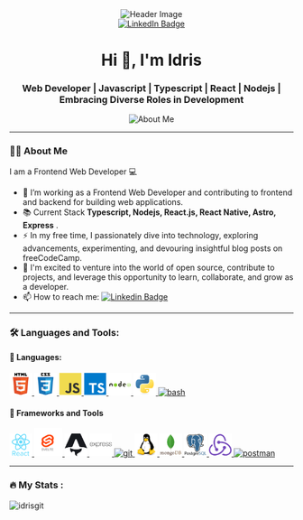 <div  id="header" align="center">
  <img src='https://media.giphy.com/media/jdPMeyv9rn0hZHh8n9/giphy.gif' width="100" alt='Header Image' />
  <div id="badges">
  <a href='https://www.linkedin.com/in/idris-gadi/'>
  <img src="https://img.shields.io/badge/LinkedIn-blue?style=for-the-badge&logo=linkedin&logoColor=white" alt="LinkedIn Badge"/>
  </a>
</div>
</div>

<h1 align="center">Hi 👋, I'm Idris</h1>
<h3 align="center">Web Developer | Javascript | Typescript | React | Nodejs | Embracing Diverse Roles in Development </h3>

<div align="center">
  <img src="https://media.giphy.com/media/Y4ak9Ki2GZCbJxAnJD/giphy.gif" width="600" height="300" alt='About Me' />
</div>

---

### :man_technologist: About Me

I am a Frontend Web Developer :computer:

- :telescope: I’m working as a Frontend Web Developer and contributing to frontend and backend for building web applications.
- :books: Current Stack **Typescript, Nodejs, React.js, React Native, Astro, Express** .
- :zap: In my free time, I passionately dive into technology, exploring advancements, experimenting, and devouring insightful blog posts on freeCodeCamp.
- :rocket: I'm excited to venture into the world of open source, contribute to projects, and leverage this opportunity to learn, collaborate, and grow as a developer.
- :mailbox: How to reach me: [![Linkedin Badge](https://img.shields.io/badge/-Idris%20Gadi-blue?style=flat&logo=Linkedin&logoColor=white)](https://www.linkedin.com/in/idris-gadi)

---

### :hammer_and_wrench: Languages and Tools:
#### :bookmark_tabs: Languages:
<p align="left">
<a href="https://www.w3.org/html/" target="_blank" rel="noreferrer"> <img src="https://raw.githubusercontent.com/devicons/devicon/master/icons/html5/html5-original-wordmark.svg" alt="html5" width="40" height="40"/> </a> 
<a href="https://www.w3schools.com/css/" target="_blank" rel="noreferrer"> <img src="https://raw.githubusercontent.com/devicons/devicon/master/icons/css3/css3-original-wordmark.svg" alt="css3" width="40" height="40"/> </a> 
<a href="https://developer.mozilla.org/en-US/docs/Web/JavaScript" target="_blank" rel="noreferrer"> <img src="https://raw.githubusercontent.com/devicons/devicon/master/icons/javascript/javascript-original.svg" alt="javascript" width="40" height="40"/> </a>
<a href="https://www.typescriptlang.org/" target="_blank" rel="noreferrer"> <img src="https://raw.githubusercontent.com/devicons/devicon/master/icons/typescript/typescript-original.svg" alt="typescript" width="40" height="40"/> </a>
<a href="https://nodejs.org" target="_blank" rel="noreferrer"> <img src="https://raw.githubusercontent.com/devicons/devicon/master/icons/nodejs/nodejs-original-wordmark.svg" alt="nodejs" width="40" height="40"/> </a>
<a href="https://www.python.org" target="_blank" rel="noreferrer"> <img src="https://raw.githubusercontent.com/devicons/devicon/master/icons/python/python-original.svg" alt="python" width="40" height="40"/> </a> 
<a href="https://www.gnu.org/software/bash/" target="_blank" rel="noreferrer"> <img src="https://www.vectorlogo.zone/logos/gnu_bash/gnu_bash-icon.svg" alt="bash" width="40" height="40"/> </a>
</p>

#### :toolbox: Frameworks and Tools
<p align="left">  
<a href="https://react.dev/" target="_blank" rel="noreferrer"> <img src="https://raw.githubusercontent.com/devicons/devicon/master/icons/react/react-original-wordmark.svg" alt="react" width="40" height="40"/> </a>
<a href="https://svelte.dev/" target="_blank" rel="noreferrer"> <img src="https://raw.githubusercontent.com/devicons/devicon/master/icons/svelte/svelte-original-wordmark.svg" alt="svelte" width="50" height="50"/> </a>
<a href="https://astro.build/" target="_blank" rel="noreferrer"> <img src="./readme_assests/astro.png" alt="astro" width="40" height="40"/> </a>  
<a href="https://expressjs.com" target="_blank" rel="noreferrer"> <img src="https://raw.githubusercontent.com/devicons/devicon/master/icons/express/express-original-wordmark.svg" alt="express" width="40" height="40"/> </a> 
<a href="https://git-scm.com/" target="_blank" rel="noreferrer"> <img src="https://www.vectorlogo.zone/logos/git-scm/git-scm-icon.svg" alt="git" width="40" height="40"/> </a>
<a href="https://www.linux.org/" target="_blank" rel="noreferrer"> <img src="https://raw.githubusercontent.com/devicons/devicon/master/icons/linux/linux-original.svg" alt="linux" width="40" height="40"/> </a> 
<a href="https://www.mongodb.com/" target="_blank" rel="noreferrer"> <img src="https://raw.githubusercontent.com/devicons/devicon/master/icons/mongodb/mongodb-original-wordmark.svg" alt="mongodb" width="40" height="40"/> </a> 
<a href="https://www.postgresql.org" target="_blank" rel="noreferrer"> <img src="https://raw.githubusercontent.com/devicons/devicon/master/icons/postgresql/postgresql-original-wordmark.svg" alt="postgresql" width="40" height="40"/> </a>
<a href="https://redux.js.org" target="_blank" rel="noreferrer"> <img src="https://raw.githubusercontent.com/devicons/devicon/master/icons/redux/redux-original.svg" alt="redux" width="40" height="40"/> </a> 
<a href="https://postman.com" target="_blank" rel="noreferrer"> <img src="https://www.vectorlogo.zone/logos/getpostman/getpostman-icon.svg" alt="postman" width="40" height="40"/> </a>
</p>

---

### :fire: My Stats :

<p><img align="center" src="https://github-readme-stats.vercel.app/api/top-langs?username=idrisgit&show_icons=true&locale=en&layout=compact" alt="idrisgit" /></p>
